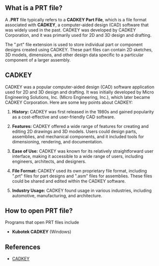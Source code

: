 ## What is a PRT file?

A **.PRT** file typically refers to a **CADKEY Part File**, which is a file format associated with **CADKEY**, a computer-aided design (CAD) software that was widely used in the past. CADKEY was developed by CADKEY Corporation, and it was primarily used for 2D and 3D design and drafting.

The ".prt" file extension is used to store individual part or component designs created using CADKEY. These part files can contain 2D sketches, 3D models, dimensions, and other design data specific to a particular component of a larger assembly.

## CADKEY

CADKEY was a popular computer-aided design (CAD) software application used for 2D and 3D design and drafting. It was initially developed by Micro Engineering Solutions, Inc. (Micro Engineering, Inc.), which later became CADKEY Corporation. Here are some key points about CADKEY:

1.  **History:** CADKEY was first released in the 1980s and gained popularity as a cost-effective and user-friendly CAD software.
    
2.  **Features:** CADKEY offered a wide range of features for creating and editing 2D drawings and 3D models. Users could design parts, assemblies, and mechanical components, and it included tools for dimensioning, rendering, and documentation.
    
3.  **Ease of Use:** CADKEY was known for its relatively straightforward user interface, making it accessible to a wide range of users, including engineers, architects, and designers.
    
4.  **File Format:** CADKEY used its own proprietary file format, including ".prt" files for part designs and ".asm" files for assemblies. These files could be shared and edited within the CADKEY software.
    
5.  **Industry Usage:** CADKEY found usage in various industries, including automotive, manufacturing, and architecture.
    
## How to open PRT file?

Programs that open PRT files include

- **Kubotek CADKEY** (Windows)

## References
* [CADKEY](https://en.wikipedia.org/wiki/CADKEY)
